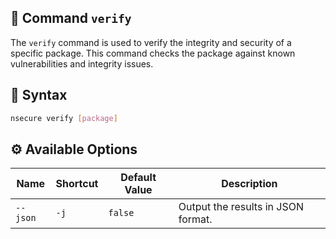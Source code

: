 ## 📝 Command `verify`

The `verify` command is used to verify the integrity and security of a specific package. This command checks the package against known vulnerabilities and integrity issues.

## 📜 Syntax

```bash
nsecure verify [package]
```

## ⚙️ Available Options

| **Name** | **Shortcut** | **Default Value** | **Description**                           |
|----------|--------------|-------------------|-------------------------------------------|
| `--json` | `-j`         | `false`           | Output the results in JSON format.        |
